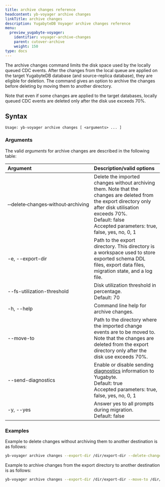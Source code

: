 ```yaml
---
title: archive changes reference
headcontent: yb-voyager archive changes
linkTitle: archive changes
description: YugabyteDB Voyager archive changes reference
menu:
  preview_yugabyte-voyager:
    identifier: voyager-archive-changes
    parent: cutover-archive
    weight: 150
type: docs
---
```


The archive changes command limits the disk space used by the locally queued CDC events. After the changes from the local queue are applied on the target YugabyteDB database (and source-replica database), they are eligible for deletion. The command gives an option to archive the changes before deleting by moving them to another directory.

Note that even if some changes are applied to the target databases, locally queued CDC events are deleted only after the disk use exceeds 70%.

## Syntax

```text
Usage: yb-voyager archive changes [ <arguments> ... ]
```

### Arguments

The valid *arguments* for archive changes are described in the following table:

| Argument | Description/valid options |
| :------- | :------------------------ |
| &#8209;&#8209;delete&#8209;changes&#8209;without&#8209;archiving | Delete the imported changes without archiving them. Note that the changes are deleted from the export directory only after disk utilisation exceeds 70%. <br>Default: false <br> Accepted parameters: true, false, yes, no, 0, 1 |
| -e, --export-dir | Path to the export directory. This directory is a workspace used to store exported schema DDL files, export data files, migration state, and a log file.|
| --fs-utilization-threshold | Disk utilization threshold in percentage. <br>Default: 70 |
| -h, --help | Command line help for archive changes. |
| --move-to | Path to the directory where the imported change events are to be moved to. Note that the changes are deleted from the export directory only after the disk use exceeds 70%. |
| --send-diagnostics | Enable or disable sending [diagnostics](../../../diagnostics-report/) information to Yugabyte. <br>Default: true<br> Accepted parameters: true, false, yes, no, 0, 1 |
| -y, --yes | Answer yes to all prompts during migration. <br>Default: false |

### Examples

Example to delete changes without archiving them to another destination is as follows:

```sh
yb-voyager archive changes --export-dir /dir/export-dir --delete-changes-without-archiving true
```

Example to archive changes from the export directory to another destination is as follows:

```sh
yb-voyager archive changes --export-dir /dir/export-dir --move-to /dir/archived-changes-dir
```
